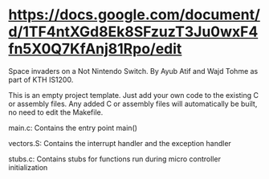 # https://docs.google.com/document/d/1TF4ntXGd8Ek8SFzuzT3Ju0wxF4fn5X0Q7KfAnj81Rpo/edit

Space invaders on a Not Nintendo Switch. By Ayub Atif and Wajd Tohme as part of KTH IS1200.

This is an empty project template.
Just add your own code to the existing C or assembly files.
Any added C or assembly files will automatically be built,
no need to edit the Makefile.

main.c:
	Contains the entry point main()

vectors.S:
	Contains the interrupt handler and the exception handler

stubs.c:
	Contains stubs for functions run during micro controller
	initialization

